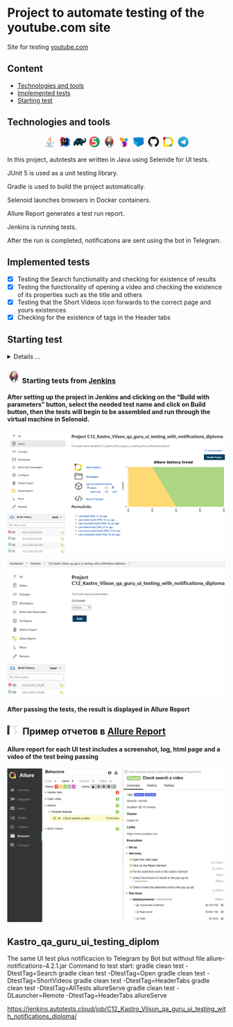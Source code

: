 # Project to automate testing of the youtube.com site

Site for testing [youtube.com](https://www.youtube.com)

## Content

* <a href="#link-technologies-and-tools">Technologies and tools</a>
* <a href="#link-implemented-tests">Implemented tests</a>
* <a href="#link-starting-test">Starting test </a>

## Technologies and tools

<p align="center">
<img width="6%" src="images/logo/Java.svg">
<img width="6%" src="images/logo/Intelij_IDEA.svg">
<img width="6%" src="images/logo/Gradle.svg">
<img width="6%" src="images/logo/JUnit5.svg">
<img width="6%" src="images/logo/Jenkins.svg">
<img width="6%" src="images/logo/Selenide.svg">
<img width="6%" src="images/logo/Selenoid.svg">
<img width="6%" src="images/logo/GitHub.svg">
<img width="6%" src="images/logo/Allure_Report.svg">
<img width="6%" src="images/logo/Telegram.svg">
</p>

In this project, autotests are written in Java using Selenide for UI tests.

JUnit 5 is used as a unit testing library.

Gradle is used to build the project automatically.

Selenoid launches browsers in Docker containers.

Allure Report generates a test run report.

Jenkins is running tests.

After the run is completed, notifications are sent using the bot in Telegram.

## Implemented tests
- [x] Testing the Search functionality and checking for existence of results
- [x] Testing the functionality of opening a video and checking the existence of its properties such as the title and others
- [x] Testing that the Short Videos icon forwards to the correct page and yours existences
- [x] Checking for the existence of tags in the Header tabs

## Starting test 
<details>
<summary>Details ...</summary>

### Starting tests Locally

* ```gradle clean test -DtestTag=${TAGTEST} -DLauncher=Local allureServe```
* ```gradle clean test -DtestTag=AllTest -DLauncher=Local allureServe```

### Starting tests remotely in Selenoid
* ```gradle clean test -DtestTag=${TAGTEST} -DLauncher=Remote allureServe```
</details>

### <img width="6%" title="Jenkins" src="images/logo/Jenkins.svg"> Starting tests from [Jenkins](https://jenkins.autotests.cloud/job/C12_Kastro_Vilson_qa_guru_ui_testing_with_notifications_diploma/)
#### After setting up the project in Jenkins and clicking on the “Build with parameters” button, select the needed test name and click on Build button, then the tests will begin to be assembled and run through the virtual machine in Selenoid.

<p><img src="images/screenshots/job_jenkins.png" alt="Jenkins"/></p>

<p><img src="images/screenshots/start_jobs.png" alt="Jenkins"/></p>

#### After passing the tests, the result is displayed in Allure Report

## <img width="6%" title="Allure" src="images/screenshots/allure_report.png"> Пример отчетов в [Allure Report](https://jenkins.autotests.cloud/job/Students/job/C12_Kastro_Vilson_qa_guru_ui_testing_with_notifications_diploma/60/allure/#behaviors/28eaa749046249292ad126338a89aa0a/48fd01b774fc9977/)

#### Allure report for each UI test includes a screenshot, log, html page and a video of the test being passing

<p><img src="images/screenshots/allure_report.png" alt="allure report"/></p>

## Kastro_qa_guru_ui_testing_diplom

The same UI test plus notificacion to Telegram by Bot but without file allure-notifications-4.2.1.jar Command to test
start:
gradle clean test -DtestTag=Search 
gradle clean test -DtestTag=Open 
gradle clean test -DtestTag=ShortVideos 
gradle clean test -DtestTag=HeaderTabs 
gradle clean test -DtestTag=AllTests allureServe
gradle clean test -DLauncher=Remote -DtestTag=HeaderTabs allureServe

https://jenkins.autotests.cloud/job/C12_Kastro_Vilson_qa_guru_ui_testing_with_notifications_diploma/
